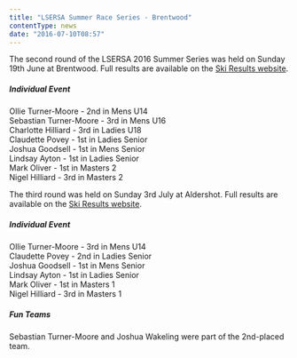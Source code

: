 ```yaml
---
title: "LSERSA Summer Race Series - Brentwood"
contentType: news
date: "2016-07-10T08:57"
---
```


The second round of the LSERSA 2016 Summer Series was held on Sunday 19th June at Brentwood. Full results are available on the [Ski Results website](http://www.skiresults.co.uk/events/462).

##### Individual Event
Ollie Turner-Moore - 2nd in Mens U14\
Sebastian Turner-Moore - 3rd in Mens U16\
Charlotte Hilliard - 3rd in Ladies U18\
Claudette Povey - 1st in Ladies Senior\
Joshua Goodsell - 1st in Mens Senior\
Lindsay Ayton - 1st in Ladies Senior\
Mark Oliver - 1st in Masters 2\
Nigel Hilliard - 3rd in Masters 2

The third round was held on Sunday 3rd July at Aldershot. Full results are available on the [Ski Results website](http://www.skiresults.co.uk/events/462).

##### Individual Event
Ollie Turner-Moore - 3rd in Mens U14\
Claudette Povey - 2nd in Ladies Senior\
Joshua Goodsell - 1st in Mens Senior\
Lindsay Ayton - 1st in Ladies Senior\
Mark Oliver - 1st in Masters 1\
Nigel Hilliard - 3rd in Masters 1

##### Fun Teams
Sebastian Turner-Moore and Joshua Wakeling were part of the 2nd-placed team.
